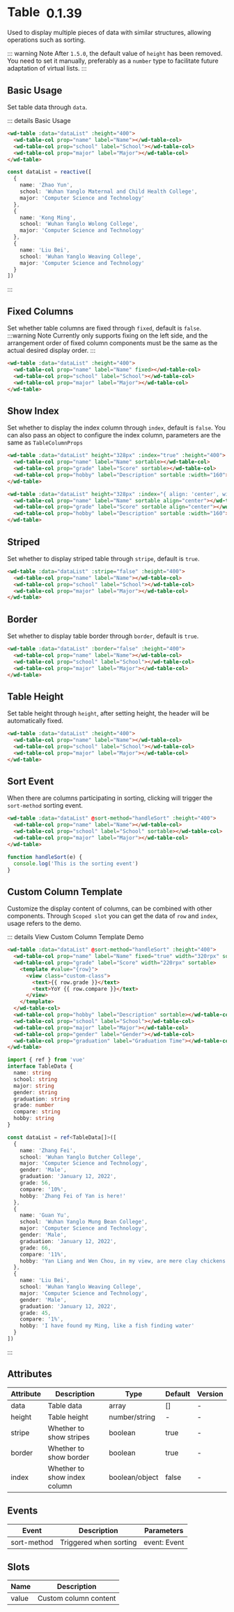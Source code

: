 # Table <el-tag text style="vertical-align: middle;margin-left:8px;" effect="plain">0.1.39</el-tag>

Used to display multiple pieces of data with similar structures, allowing operations such as sorting.

::: warning Note
After `1.5.0`, the default value of `height` has been removed. You need to set it manually, preferably as a `number` type to facilitate future adaptation of virtual lists.
:::

## Basic Usage

Set table data through `data`.

::: details Basic Usage

```html
<wd-table :data="dataList" :height="400">
  <wd-table-col prop="name" label="Name"></wd-table-col>
  <wd-table-col prop="school" label="School"></wd-table-col>
  <wd-table-col prop="major" label="Major"></wd-table-col>
</wd-table>
```

```ts
const dataList = reactive([
  {
    name: 'Zhao Yun',
    school: 'Wuhan Yanglo Maternal and Child Health College',
    major: 'Computer Science and Technology'
  },
  {
    name: 'Kong Ming',
    school: 'Wuhan Yanglo Wolong College',
    major: 'Computer Science and Technology'
  },
  {
    name: 'Liu Bei',
    school: 'Wuhan Yanglo Weaving College',
    major: 'Computer Science and Technology'
  }
])
```

:::

## Fixed Columns

Set whether table columns are fixed through `fixed`, default is `false`.
:::warning Note
Currently only supports fixing on the left side, and the arrangement order of fixed column components must be the same as the actual desired display order.
:::

```html
<wd-table :data="dataList" :height="400">
  <wd-table-col prop="name" label="Name" fixed></wd-table-col>
  <wd-table-col prop="school" label="School"></wd-table-col>
  <wd-table-col prop="major" label="Major"></wd-table-col>
</wd-table>
```

## Show Index

Set whether to display the index column through `index`, default is `false`. You can also pass an object to configure the index column, parameters are the same as `TableColumnProps`

```html
<wd-table :data="dataList" height="328px" :index="true" :height="400">
  <wd-table-col prop="name" label="Name" sortable></wd-table-col>
  <wd-table-col prop="grade" label="Score" sortable></wd-table-col>
  <wd-table-col prop="hobby" label="Description" sortable :width="160"></wd-table-col>
</wd-table>

<wd-table :data="dataList" height="328px" :index="{ align: 'center', width: 200 }">
  <wd-table-col prop="name" label="Name" sortable align="center"></wd-table-col>
  <wd-table-col prop="grade" label="Score" sortable align="center"></wd-table-col>
  <wd-table-col prop="hobby" label="Description" sortable :width="160"></wd-table-col>
</wd-table>
```

## Striped

Set whether to display striped table through `stripe`, default is `true`.

```html
<wd-table :data="dataList" :stripe="false" :height="400">
  <wd-table-col prop="name" label="Name"></wd-table-col>
  <wd-table-col prop="school" label="School"></wd-table-col>
  <wd-table-col prop="major" label="Major"></wd-table-col>
</wd-table>
```

## Border

Set whether to display table border through `border`, default is `true`.

```html
<wd-table :data="dataList" :border="false" :height="400">
  <wd-table-col prop="name" label="Name"></wd-table-col>
  <wd-table-col prop="school" label="School"></wd-table-col>
  <wd-table-col prop="major" label="Major"></wd-table-col>
</wd-table>
```

## Table Height

Set table height through `height`, after setting height, the header will be automatically fixed.

```html
<wd-table :data="dataList" :height="400">
  <wd-table-col prop="name" label="Name"></wd-table-col>
  <wd-table-col prop="school" label="School"></wd-table-col>
  <wd-table-col prop="major" label="Major"></wd-table-col>
</wd-table>
```

## Sort Event

When there are columns participating in sorting, clicking will trigger the `sort-method` sorting event.

```html
<wd-table :data="dataList" @sort-method="handleSort" :height="400">
  <wd-table-col prop="name" label="Name"></wd-table-col>
  <wd-table-col prop="school" label="School" sortable></wd-table-col>
  <wd-table-col prop="major" label="Major"></wd-table-col>
</wd-table>
```

```ts
function handleSort(e) {
  console.log('This is the sorting event')
}
```

## Custom Column Template

Customize the display content of columns, can be combined with other components.
Through `Scoped slot` you can get the data of `row` and `index`, usage refers to the demo.

::: details View Custom Column Template Demo

```html
<wd-table :data="dataList" @sort-method="handleSort" :height="400">
  <wd-table-col prop="name" label="Name" fixed="true" width="320rpx" sortable></wd-table-col>
  <wd-table-col prop="grade" label="Score" width="220rpx" sortable>
    <template #value="{row}">
      <view class="custom-class">
        <text>{{ row.grade }}</text>
        <text>YoY {{ row.compare }}</text>
      </view>
    </template>
  </wd-table-col>
  <wd-table-col prop="hobby" label="Description" sortable></wd-table-col>
  <wd-table-col prop="school" label="School"></wd-table-col>
  <wd-table-col prop="major" label="Major"></wd-table-col>
  <wd-table-col prop="gender" label="Gender"></wd-table-col>
  <wd-table-col prop="graduation" label="Graduation Time"></wd-table-col>
</wd-table>
```

```ts
import { ref } from 'vue'
interface TableData {
  name: string
  school: string
  major: string
  gender: string
  graduation: string
  grade: number
  compare: string
  hobby: string
}

const dataList = ref<TableData[]>([
  {
    name: 'Zhang Fei',
    school: 'Wuhan Yanglo Butcher College',
    major: 'Computer Science and Technology',
    gender: 'Male',
    graduation: 'January 12, 2022',
    grade: 56,
    compare: '10%',
    hobby: 'Zhang Fei of Yan is here!'
  },
  {
    name: 'Guan Yu',
    school: 'Wuhan Yanglo Mung Bean College',
    major: 'Computer Science and Technology',
    gender: 'Male',
    graduation: 'January 12, 2022',
    grade: 66,
    compare: '11%',
    hobby: 'Yan Liang and Wen Chou, in my view, are mere clay chickens and pottery dogs.'
  },
  {
    name: 'Liu Bei',
    school: 'Wuhan Yanglo Weaving College',
    major: 'Computer Science and Technology',
    gender: 'Male',
    graduation: 'January 12, 2022',
    grade: 45,
    compare: '1%',
    hobby: 'I have found my Ming, like a fish finding water'
  }
])
```

:::

## Attributes

| Attribute | Description | Type | Default | Version |
|-----------|-------------|------|---------|----------|
| data | Table data | array | [] | - |
| height | Table height | number/string | - | - |
| stripe | Whether to show stripes | boolean | true | - |
| border | Whether to show border | boolean | true | - |
| index | Whether to show index column | boolean/object | false | - |

## Events

| Event | Description | Parameters |
|-------|-------------|------------|
| sort-method | Triggered when sorting | event: Event |

## Slots

| Name | Description |
|------|-------------|
| value | Custom column content |